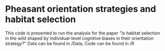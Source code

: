 # Pheasant orientation strategies and habitat selection

This code is presented to run the analysis for the paper "Is habitat selection in the wild shaped by individual-level cognitive biases in their orientation strategy?"
Data can be found in /Data;
Code can be found in /R
